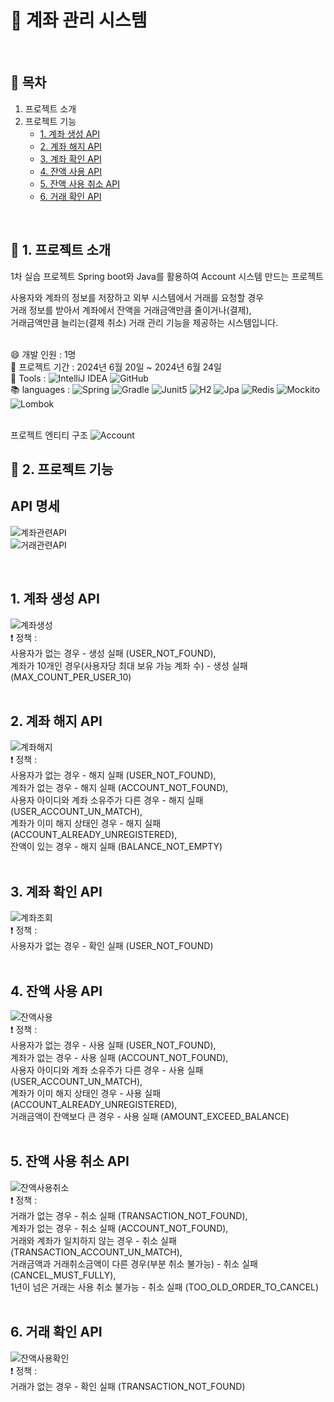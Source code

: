 # :bank: 계좌 관리 시스템
<br />

## :page_facing_up: 목차
1. 프로젝트 소개
2. 프로젝트 기능
   * [1. 계좌 생성 API](#1-계좌-생성-API)
   * [2. 계좌 해지 API](#2-계좌-해지-API)
   * [3. 계좌 확인 API](#3-계좌-확인-API)
   * [4. 잔액 사용 API](#4-계좌-사용-API)
   * [5. 잔액 사용 취소 API](#5-잔액-사용-취소-API)
   * [6. 거래 확인 API](#6-거래-확인-API)
<br />

## :eyes: 1. 프로젝트 소개
1차 실습 프로젝트 Spring boot와 Java를 활용하여 Account 시스템 만드는 프로젝트 <br />

사용자와 계좌의 정보를 저장하고 외부 시스템에서 거래를 요청할 경우 <br />
거래 정보를 받아서 계좌에서 잔액을 거래금액만큼 줄이거나(결제), <br />
거래금액만큼 늘리는(결제 취소) 거래 관리 기능을 제공하는 시스템입니다. <br />
<br />

:smile: 개발 인원 : 1명 <br />
:calendar: 프로젝트 기간 : 2024년 6월 20일 ~ 2024년 6월 24일 <br />
:hammer: Tools : ![IntelliJ IDEA](https://img.shields.io/badge/IntelliJIDEA-000000.svg?style=for-the-badge&logo=intellij-idea&logoColor=white) 
![GitHub](https://img.shields.io/badge/github-%23121011.svg?style=for-the-badge&logo=github&logoColor=white)<br />
:books: languages : ![Spring](https://img.shields.io/badge/springboot-%236DB33F.svg?style=for-the-badge&logo=springboot&logoColor=white) 
![Gradle](https://img.shields.io/badge/Gradle-02303A.svg?style=for-the-badge&logo=Gradle&logoColor=white)
![Junit5](https://img.shields.io/badge/Junit5-%23C21325?style=for-the-badge&logo=junit5&logoColor=white)
![H2](https://img.shields.io/badge/H2Database-4479A1.svg?style=for-the-badge) 
![Jpa](https://img.shields.io/badge/Jpa-%236DB33F.svg?style=for-the-badge)
![Redis](https://img.shields.io/badge/redis-%23DD0031.svg?style=for-the-badge&logo=redis&logoColor=white)
![Mockito](https://img.shields.io/badge/Mockito-e0e0e0?style=for-the-badge)
![Lombok](https://img.shields.io/badge/Lombok-%23ffffff.svg?style=for-the-badge) <br />
<br />

프로젝트 엔티티 구조
![Account](https://github.com/HeeYeong91/project1_account/assets/139057065/49c82e00-2bac-4f70-828e-874ab1e0b397) <br />


## :pushpin: 2. 프로젝트 기능
## API 명세
![계좌관련API](https://github.com/HeeYeong91/project1_account/assets/139057065/0d41120b-7a5c-4298-8b63-544bbf1b1b7b) <br />
![거래관련API](https://github.com/HeeYeong91/project1_account/assets/139057065/4c404c8c-6947-42d8-bb6e-c3a0d48513f2) <br />

<br />

## 1. 계좌 생성 API
![계좌생성](https://github.com/HeeYeong91/project1_account/assets/139057065/8246ad69-af34-4d13-9fea-702264a198dd) <br />
:exclamation: 정책 : <br />
사용자가 없는 경우 - 생성 실패 (USER_NOT_FOUND),<br />
계좌가 10개인 경우(사용자당 최대 보유 가능 계좌 수) - 생성 실패 (MAX_COUNT_PER_USER_10)<br />
<br />

## 2. 계좌 해지 API
![계좌해지](https://github.com/HeeYeong91/project1_account/assets/139057065/2d04a5e9-a67d-4e95-b746-7ce05e90a91d) <br />
:exclamation: 정책 : <br />
사용자가 없는 경우 - 해지 실패 (USER_NOT_FOUND),<br />
계좌가 없는 경우 - 해지 실패 (ACCOUNT_NOT_FOUND),<br />
사용자 아이디와 계좌 소유주가 다른 경우 - 해지 실패 (USER_ACCOUNT_UN_MATCH),<br />
계좌가 이미 해지 상태인 경우 - 해지 실패 (ACCOUNT_ALREADY_UNREGISTERED),<br />
잔액이 있는 경우 - 해지 실패 (BALANCE_NOT_EMPTY)<br />
<br />

## 3. 계좌 확인 API
![계좌조회](https://github.com/HeeYeong91/project1_account/assets/139057065/23980b21-51b4-4dc7-8c3c-a2833370b5f2) <br />
:exclamation: 정책 : <br />
사용자가 없는 경우 - 확인 실패 (USER_NOT_FOUND)<br />
<br />

## 4. 잔액 사용 API
![잔액사용](https://github.com/HeeYeong91/project1_account/assets/139057065/4df9dee5-7f26-414e-a48b-76d7a2b975a7) <br />
:exclamation: 정책 : <br />
사용자가 없는 경우 - 사용 실패 (USER_NOT_FOUND),<br />
계좌가 없는 경우 - 사용 실패 (ACCOUNT_NOT_FOUND),<br />
사용자 아이디와 계좌 소유주가 다른 경우 - 사용 실패 (USER_ACCOUNT_UN_MATCH),<br />
계좌가 이미 해지 상태인 경우 - 사용 실패 (ACCOUNT_ALREADY_UNREGISTERED),<br />
거래금액이 잔액보다 큰 경우 - 사용 실패 (AMOUNT_EXCEED_BALANCE)<br />
<br />

## 5. 잔액 사용 취소 API
![잔액사용취소](https://github.com/HeeYeong91/project1_account/assets/139057065/36f40498-daf6-4903-bdb4-df7365261777) <br />
:exclamation: 정책 : <br />
거래가 없는 경우 - 취소 실패 (TRANSACTION_NOT_FOUND),<br />
계좌가 없는 경우 - 취소 실패 (ACCOUNT_NOT_FOUND),<br />
거래와 계좌가 일치하지 않는 경우 - 취소 실패 (TRANSACTION_ACCOUNT_UN_MATCH),<br />
거래금액과 거래취소금액이 다른 경우(부분 취소 불가능) - 취소 실패 (CANCEL_MUST_FULLY),<br />
1년이 넘은 거래는 사용 취소 불가능 - 취소 실패 (TOO_OLD_ORDER_TO_CANCEL)<br />
<br />

## 6. 거래 확인 API
![잔액사용확인](https://github.com/HeeYeong91/project1_account/assets/139057065/5c98257c-0902-49cf-ba07-49c47b7d1115) <br />
:exclamation: 정책 : <br />
거래가 없는 경우 - 확인 실패 (TRANSACTION_NOT_FOUND)<br />
<br />

